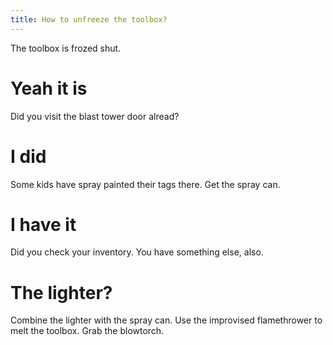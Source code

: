 ```yaml
---
title: How to unfreeze the toolbox?
---
```


The toolbox is frozed shut.

# Yeah it is
Did you visit the blast tower door alread?

# I did
Some kids have spray painted their tags there. Get the spray can.

# I have it
Did you check your inventory. You have something else, also.

# The lighter?
Combine the lighter with the spray can. Use the improvised flamethrower to melt the toolbox. Grab the blowtorch.
